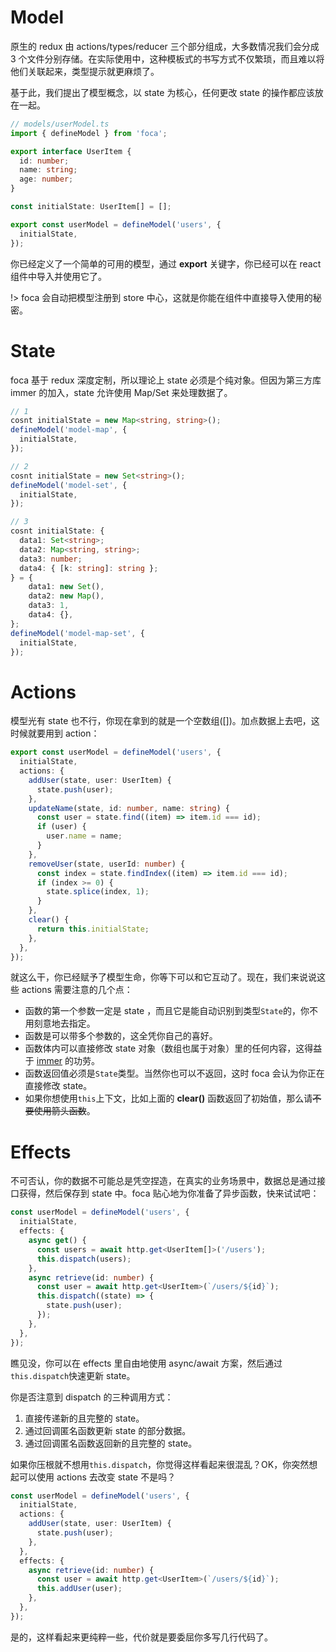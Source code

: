 #

# Model

原生的 redux 由 actions/types/reducer 三个部分组成，大多数情况我们会分成 3 个文件分别存储。在实际使用中，这种模板式的书写方式不仅繁琐，而且难以将他们关联起来，类型提示就更麻烦了。

基于此，我们提出了模型概念，以 state 为核心，任何更改 state 的操作都应该放在一起。

```typescript
// models/userModel.ts
import { defineModel } from 'foca';

export interface UserItem {
  id: number;
  name: string;
  age: number;
}

const initialState: UserItem[] = [];

export const userModel = defineModel('users', {
  initialState,
});
```

你已经定义了一个简单的可用的模型，通过 **export** 关键字，你已经可以在 react 组件中导入并使用它了。

!> foca 会自动把模型注册到 store 中心，这就是你能在组件中直接导入使用的秘密。

# State

foca 基于 redux 深度定制，所以理论上 state 必须是个纯对象。但因为第三方库 immer 的加入，state 允许使用 Map/Set 来处理数据了。

```typescript
// 1
cosnt initialState = new Map<string, string>();
defineModel('model-map', {
  initialState,
});

// 2
cosnt initialState = new Set<string>();
defineModel('model-set', {
  initialState,
});

// 3
cosnt initialState: {
  data1: Set<string>;
  data2: Map<string, string>;
  data3: number;
  data4: { [k: string]: string };
} = {
    data1: new Set(),
    data2: new Map(),
    data3: 1,
    data4: {},
};
defineModel('model-map-set', {
  initialState,
});
```

# Actions

模型光有 state 也不行，你现在拿到的就是一个空数组([])。加点数据上去吧，这时候就要用到 action：

```typescript
export const userModel = defineModel('users', {
  initialState,
  actions: {
    addUser(state, user: UserItem) {
      state.push(user);
    },
    updateName(state, id: number, name: string) {
      const user = state.find((item) => item.id === id);
      if (user) {
        user.name = name;
      }
    },
    removeUser(state, userId: number) {
      const index = state.findIndex((item) => item.id === id);
      if (index >= 0) {
        state.splice(index, 1);
      }
    },
    clear() {
      return this.initialState;
    },
  },
});
```

就这么干，你已经赋予了模型生命，你等下可以和它互动了。现在，我们来说说这些 actions 需要注意的几个点：

- 函数的第一个参数一定是 state ，而且它是能自动识别到类型`State`的，你不用刻意地去指定。
- 函数是可以带多个参数的，这全凭你自己的喜好。
- 函数体内可以直接修改 state 对象（数组也属于对象）里的任何内容，这得益于 [immer](https://github.com/immerjs/immer) 的功劳。
- 函数返回值必须是`State`类型。当然你也可以不返回，这时 foca 会认为你正在直接修改 state。
- 如果你想使用`this`上下文，比如上面的 **clear()** 函数返回了初始值，那么请~~不要使用箭头函数~~。

# Effects

不可否认，你的数据不可能总是凭空捏造，在真实的业务场景中，数据总是通过接口获得，然后保存到 state 中。foca 贴心地为你准备了异步函数，快来试试吧：

```typescript
const userModel = defineModel('users', {
  initialState,
  effects: {
    async get() {
      const users = await http.get<UserItem[]>('/users');
      this.dispatch(users);
    },
    async retrieve(id: number) {
      const user = await http.get<UserItem>(`/users/${id}`);
      this.dispatch((state) => {
        state.push(user);
      });
    },
  },
});
```

瞧见没，你可以在 effects 里自由地使用 async/await 方案，然后通过`this.dispatch`快速更新 state。

你是否注意到 dispatch 的三种调用方式：

1. 直接传递新的且完整的 state。
2. 通过回调匿名函数更新 state 的部分数据。
3. 通过回调匿名函数返回新的且完整的 state。

如果你压根就不想用`this.dispatch`，你觉得这样看起来很混乱？OK，你突然想起可以使用 actions 去改变 state 不是吗？

```typescript
const userModel = defineModel('users', {
  initialState,
  actions: {
    addUser(state, user: UserItem) {
      state.push(user);
    },
  },
  effects: {
    async retrieve(id: number) {
      const user = await http.get<UserItem>(`/users/${id}`);
      this.addUser(user);
    },
  },
});
```

是的，这样看起来更纯粹一些，代价就是要委屈你多写几行代码了。
